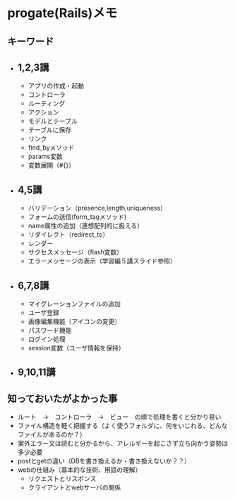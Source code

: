 # progate(Rails)メモ
## キーワード
  - ## 1,2,3講
    - アプリの作成・起動
    - コントローラ
    - ルーティング
    - アクション
    - モデルとテーブル
    - テーブルに保存
    - リンク
    - find_byメソッド
    - params変数
    - 変数展開（#{}）

  - ## 4,5講
    - バリデーション（presence,length,uniqueness）
    - フォームの送信(form_tagメソッド)
    - name属性の追加（連想配列的に扱える）
    - リダイレクト（redirect_to）
    - レンダー
    - サクセスメッセージ（flash変数）
    - エラーメッセージの表示（学習編５講スライド参照）

  - ## 6,7,8講
    - マイグレーションファイルの追加
    - ユーザ登録
    - 画像編集機能（アイコンの変更）
    - パスワード機能
    - ログイン処理
    - session変数（ユーザ情報を保持）

  - ## 9,10,11講

## 知っておいたがよかった事
- ルート　→　コントローラ　→　ビュー　の順で処理を書くと分かり易い
- ファイル構造を軽く把握する（よく使うフォルダに、何をいじれる、どんなファイルがあるのか？）
- 案外エラー文は読むと分かるから、アレルギーを起こさず立ち向かう姿勢は多少必要
- postとgetの違い（DBを書き換えるか・書き換えないか？？）
- webの仕組み（基本的な技術、用語の理解）
  - リクエストとリスポンス
  - クライアントとwebサーバの関係
